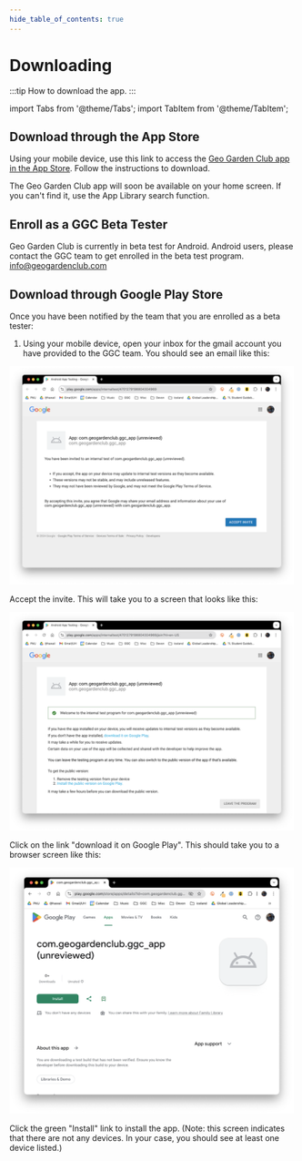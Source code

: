 ```yaml
---
hide_table_of_contents: true
---
```


# Downloading

:::tip How to download the app.
:::

import Tabs from '@theme/Tabs';
import TabItem from '@theme/TabItem';

<Tabs>
  <TabItem value="ios" label="iOS" default>

## Download through the App Store

Using your mobile device, use this link to access the [Geo Garden Club app in the App Store](https://apps.apple.com/us/app/geogardenclub/id6478464910). Follow the instructions to download.

The Geo Garden Club app will soon be available on your home screen.  If you can't find it, use the App Library search function.

</TabItem>

<TabItem value="android" label="Android">

## Enroll as a GGC Beta Tester

Geo Garden Club is currently in beta test for Android.  Android users, please contact the GGC team to get enrolled in the beta test program. info@geogardenclub.com

## Download through Google Play Store

Once you have been notified by the team that you are enrolled as a beta tester:

1.  Using your mobile device, open your inbox for the gmail account you have provided to the GGC team. You should see an email like this:

<img width="500" src="/img/user-guide/android-1.png"/>

Accept the invite. This will take you to a screen that looks like this:

<img width="500" src="/img/user-guide/android-2.png"/>

Click on the link "download it on Google Play". This should take you to a browser screen like this:

<img width="500" src="/img/user-guide/android-3.png"/>

Click the green "Install" link to install the app. (Note: this screen indicates that there are not any devices. In your case, you should see at least one device listed.)

</TabItem>
</Tabs>



<!-- 
## Downloading through Firebase (Android)

1. Using your mobile device, look for an email invitation to get started as an app tester.  The subject line will read: "You've been invited to test GeoGardenClub for iOS"  It might be in your spam folder.
**Note:** If you have a hotmail or yahoo email address, this email may not be delivered or may be delayed by 24 hours.

2. Tap **Get Started**

<img width="600" src="/img/user-guide/invite-email.png"/>

3. You'll receive a follow up email with a link to register your device.  Click **Register your device.**

<img width="600" src="/img/user-guide/register-device.png"/>

4. It will ask you to install the Firebase profile.  Click **Download profile**

<img width="600" src="/img/user-guide/download-profile.png"/>

5. Open your Settings app and install the Firebase profile.  Look for the Install Profile option at the very bottom of your Settings app.  Click through and accept any prompts.  You'll get to a screen that says Profile Installed.  Tap **Done.**

<img width="600" src="/img/user-guide/profile-installed.png"/>

6. Back in Safari, the screen should now say Download started for the latest release and the download will begin.

7. A pop up will appear reading Developer Mode Required back in your home screen.  Select **Ok.**

<img width="600" src="/img/user-guide/developer-popup.png"/>

8. Open your Settings app and select Privacy and Security.  Scroll to the bottom and tap **Developer Mode.**

<img width="600" src="/img/user-guide/settings-privacy.png"/>

9. Turn on **Developer Mode,** then **restart** your phone.

<img width="600" src="/img/user-guide/developer-mode.png"/>

10. After your phone has restarted, look for the GeoGardenClub app on your home screen.  Use the search function if you can't initially locate it.  Open the app and proceed to registration.

### Updating through Firebase (Android)

You will receive emails from "GeoGardenClub (via Firebase)" everytime a new version is released.  Tap **Download the latest build** and the app will begin updating.

-->
